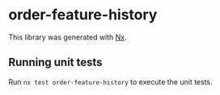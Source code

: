 # order-feature-history

This library was generated with [Nx](https://nx.dev).

## Running unit tests

Run `nx test order-feature-history` to execute the unit tests.
